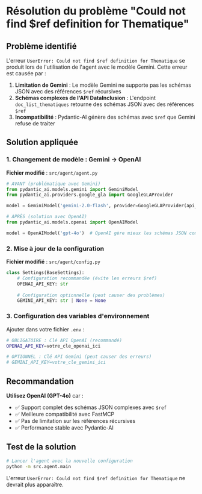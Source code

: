 # Résolution du problème "Could not find $ref definition for Thematique"

## Problème identifié

L'erreur `UserError: Could not find $ref definition for Thematique` se produit lors de l'utilisation de l'agent avec le modèle Gemini. Cette erreur est causée par :

1. **Limitation de Gemini** : Le modèle Gemini ne supporte pas les schémas JSON avec des références `$ref` récursives
2. **Schémas complexes de l'API DataInclusion** : L'endpoint `doc_list_thematiques` retourne des schémas JSON avec des références `$ref`
3. **Incompatibilité** : Pydantic-AI génère des schémas avec `$ref` que Gemini refuse de traiter

## Solution appliquée

### 1. Changement de modèle : Gemini → OpenAI

**Fichier modifié** : `src/agent/agent.py`

```python
# AVANT (problématique avec Gemini)
from pydantic_ai.models.gemini import GeminiModel
from pydantic_ai.providers.google_gla import GoogleGLAProvider

model = GeminiModel('gemini-2.0-flash', provider=GoogleGLAProvider(api_key=settings.GEMINI_API_KEY))

# APRÈS (solution avec OpenAI)
from pydantic_ai.models.openai import OpenAIModel

model = OpenAIModel('gpt-4o')  # OpenAI gère mieux les schémas JSON complexes
```

### 2. Mise à jour de la configuration

**Fichier modifié** : `src/agent/config.py`

```python
class Settings(BaseSettings):
    # Configuration recommandée (évite les erreurs $ref)
    OPENAI_API_KEY: str
    
    # Configuration optionnelle (peut causer des problèmes)
    GEMINI_API_KEY: str | None = None
```

### 3. Configuration des variables d'environnement

Ajouter dans votre fichier `.env` :

```bash
# OBLIGATOIRE : Clé API OpenAI (recommandé)
OPENAI_API_KEY=votre_cle_openai_ici

# OPTIONNEL : Clé API Gemini (peut causer des erreurs)
# GEMINI_API_KEY=votre_cle_gemini_ici
```

## Recommandation

**Utilisez OpenAI (GPT-4o)** car :
- ✅ Support complet des schémas JSON complexes avec `$ref`
- ✅ Meilleure compatibilité avec FastMCP
- ✅ Pas de limitation sur les références récursives
- ✅ Performance stable avec Pydantic-AI

## Test de la solution

```bash
# Lancer l'agent avec la nouvelle configuration
python -m src.agent.main
```

L'erreur `UserError: Could not find $ref definition for Thematique` ne devrait plus apparaître. 